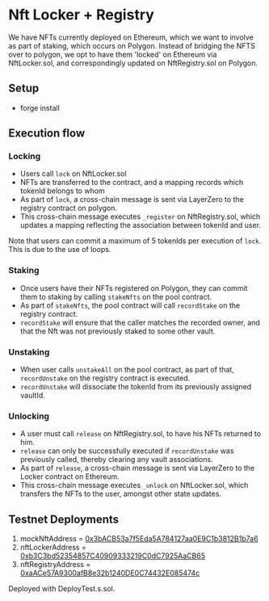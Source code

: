 # Nft Locker + Registry

We have NFTs currently deployed on Ethereum, which we want to involve as part of staking, which occurs on Polygon.
Instead of bridging the NFTS over to polygon, we opt to have them 'locked' on Ethereum via NftLocker.sol, and correspondingly updated on NftRegistry.sol on Polygon.

## Setup

- forge install

## Execution flow

### Locking

- Users call `lock` on NftLocker.sol
- NFTs are transferred to the contract, and a mapping records which tokenId belongs to whom
- As part of `lock`, a cross-chain message is sent via LayerZero to the registry contract on polygon.
- This cross-chain message executes `_register` on NftRegistry.sol, which updates a mapping reflecting the association between tokenId and user.

Note that users can commit a maximum of 5 tokenIds per execution of `lock`. This is due to the use of loops.

### Staking

- Once users have their NFTs registered on Polygon, they can commit them to staking by calling `stakeNfts` on the pool contract.
- As part of `stakeNfts`, the pool contract will call `recordStake` on the registry contract.
- `recordStake` will ensure that the caller matches the recorded owner, and that the Nft was not previously staked to some other vault.

### Unstaking

- When user calls `unstakeAll` on the pool contract, as part of that, `recordUnstake` on the registry contract is executed.
- `recordUnstake` will dissociate the tokenId from its previously assigned vaultId.

### Unlocking

- A user must call `release` on NftRegistry.sol, to have his NFTs returned to him.
- `release` can only be successfully executed if `recordUnstake` was previously called, thereby clearing any vault associations.
- As part of `release`, a cross-chain message is sent via LayerZero to the Locker contract on Ethereum.
- This cross-chain message executes `_unlock` on NftLocker.sol, which transfers the NFTs to the user, amongst other state updates.

## Testnet Deployments

1. mockNftAddress = [0x3bACB53a7f5Eda5A784127aa0E9C1b3812B1b7a6](https://sepolia.etherscan.io/address/0x54d4e6adc4f152ed4919c940cb3ea13b912519c9)
2. nftLockerAddress = [0xb3C3bd52354857C40909333219C0dC7925AaCB65](https://sepolia.etherscan.io/address/0x18f786ae5fb1639baa4fce4b8f29c783949a66a8)
3. nftRegistryAddress = [0xaACe57A9300afB8e32b1240DE0C74432E085474c](https://sepolia.arbiscan.io/address/0x03d9842e73b061ac6e20b7376fe3feedf55bc71a)

Deployed with DeployTest.s.sol.

